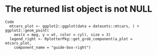 # The returned list object is not NULL

    Code
      mtcars_plot <- ggplot2::ggplot(data = datasets::mtcars, ) + ggplot2::geom_point(
        aes(x = mpg, y = wt, color = cyl), size = 3)
      legend_right <- RplotterPkg::get_grob_component(a_plot = mtcars_plot,
        component_name = "guide-box-right")

